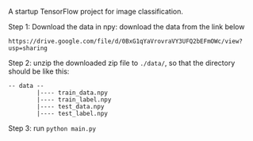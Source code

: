 A startup TensorFlow project for image classification.

Step 1: Download the data in npy:
download the data from the link below
```
https://drive.google.com/file/d/0BxG1qYaVrovraVY3UFQ2bEFmOWc/view?usp=sharing
```

Step 2: unzip the downloaded zip file to `./data/`, so that the directory should be like this:
```
-- data --
        |---- train_data.npy
        |---- train_label.npy
        |---- test_data.npy
        |---- test_label.npy
``` 

Step 3: run `python main.py`
